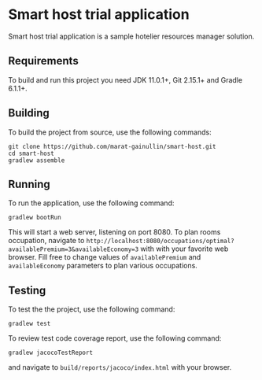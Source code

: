 # Smart host trial application
Smart host trial application is a sample hotelier resources manager solution.

## Requirements
To build and run this project you need JDK 11.0.1+, Git 2.15.1+ and Gradle 6.1.1+.

## Building
To build the project from source, use the following commands:
```
git clone https://github.com/marat-gainullin/smart-host.git
cd smart-host
gradlew assemble
```

## Running
To run the application, use the following command:
```
gradlew bootRun
```
This will start a web server, listening on port 8080.
To plan rooms occupation, navigate to `http://localhost:8080/occupations/optimal?availablePremium=3&availableEconomy=3` with with your favorite web browser.
Fill free to change values of `availablePremium` and `availableEconomy` parameters to plan various occupations.

## Testing
To test the the project, use the following command:
```
gradlew test
```

To review test code coverage report, use the following command:
```
gradlew jacocoTestReport
```
and navigate to `build/reports/jacoco/index.html` with your browser.